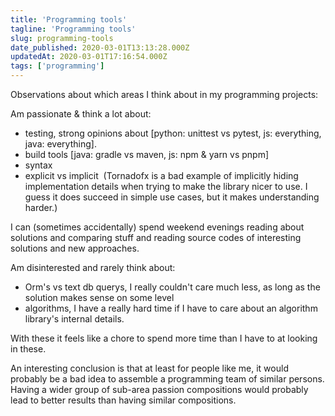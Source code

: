 ```yaml
---
title: 'Programming tools'
tagline: 'Programming tools'
slug: programming-tools
date_published: 2020-03-01T13:13:28.000Z
updatedAt: 2020-03-01T17:16:54.000Z
tags: ['programming']
---
```


Observations about which areas I think about in my programming projects:

Am passionate & think a lot about:

- testing, strong opinions about [python: unittest vs pytest, js: everything, java: everything].
- build tools [java: gradle vs maven, js: npm & yarn vs pnpm]
- syntax
- explicit vs implicit  (Tornadofx is a bad example of implicitly hiding implementation details when trying to make the library nicer to use. I guess it does succeed in simple use cases, but it makes understanding harder.)

I can (sometimes accidentally) spend weekend evenings reading about solutions and comparing stuff and reading source codes of interesting solutions and new approaches.

Am disinterested and rarely think about:

- Orm's vs text db querys, I really couldn't care much less, as long as the solution makes sense on some level
- algorithms, I have a really hard time if I have to care about an algorithm library's internal details.

With these it feels like a chore to spend more time than I have to at looking in these.

An interesting conclusion is that at least for people like me, it would probably be a bad idea to assemble a programming team of similar persons. Having a wider group of sub-area passion compositions would probably lead to better results than having similar compositions.

